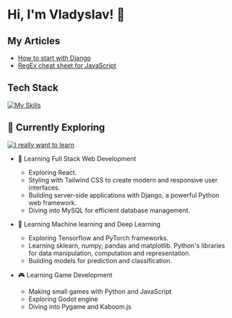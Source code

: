 # Hi, I'm Vladyslav! 👋

## My Articles
- [How to start with Django](https://dev.to/volodyslav/how-to-start-with-django-5cp5)
- [RegEx cheat sheet for JavaScript](https://dev.to/volodyslav/regex-cheat-sheet-for-javascript-6np)

## Tech Stack
[![My Skills](https://skillicons.dev/icons?i=js,html,css,bash,c,django,fastapi,mongodb,mysql,nodejs,postman,postgres,py,react,sklearn,tailwind,tensorflow)](https://skillicons.dev)

## 🌱 Currently Exploring
[![I really want to learn](https://skillicons.dev/icons?i=blender,d3,docker,electron,cs,godot,nextjs,redis,rust,ts,threejs)](https://skillicons.dev)
- 🚀 Learning Full Stack Web Development
  - Exploring React.
  - Styling with Tailwind CSS to create modern and responsive user interfaces.
  - Building server-side applications with Django, a powerful Python web framework.
  - Diving into MySQL for efficient database management.
    
- 🤖 Learning Machine learning and Deep Learning
  - Exploring Tensorflow and PyTorch frameworks.
  - Learning sklearn, numpy, pandas and matplotlib. Python's libraries for data manipulation, computation and representation.
  - Building models for prediction and classification.
 
- 🎮 Learning Game Development
    - Making small games with Python and JavaScript
    - Exploring Godot engine
    - Diving into Pygame and Kaboom.js

